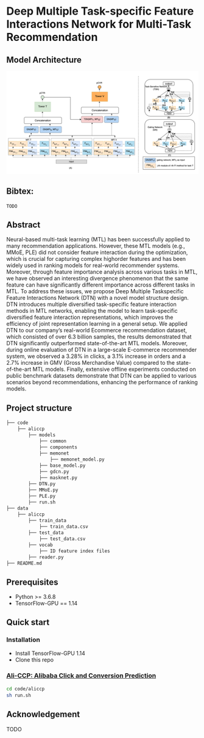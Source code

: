 # Deep Multiple Task-specific Feature Interactions Network for Multi-Task Recommendation

## Model Architecture
![hustlin_erd](./DTN_model.png)

## Bibtex:
```
TODO 
```

## Abstract 
Neural-based multi-task learning (MTL) has been successfully applied to many recommendation applications. However, these MTL
models (e.g., MMoE, PLE) did not consider feature interaction during the optimization, which is crucial for capturing complex highorder features and has been widely used in ranking models for real-world recommender systems. Moreover, through feature importance analysis across various tasks in MTL, we have observed an interesting divergence phenomenon that the same feature can
have significantly different importance across different tasks in MTL. To address these issues, we propose Deep Multiple Taskspecific Feature Interactions Network (DTN) with a novel model structure design. DTN introduces multiple diversified task-specific feature interaction methods in MTL networks, enabling the model to learn task-specific diversified feature interaction representations, which improves the efficiency of joint representation learning in a general setup. We applied DTN to our company’s real-world Ecommerce recommendation dataset, which consisted of over 6.3 billion samples, the results demonstrated that DTN significantly outperformed state-of-the-art MTL models. Moreover, during online evaluation of DTN in a large-scale E-commerce recommender system, we observed a 3.28% in clicks, a 3.1% increase in orders and a 2.7% increase in GMV (Gross Merchandise Value) compared to the state-of-the-art MTL models. Finally, extensive offline experiments conducted on public benchmark datasets demonstrate that DTN can be applied to various scenarios beyond recommendations, enhancing the performance of ranking models.

## Project structure
```
├── code
    ├── aliccp
        ├── models
            ├── common 
            ├── components 
            ├── memonet
                ├── memonet_model.py
            ├── base_model.py
            ├── gdcn.py 
            ├── masknet.py 
        ├── DTN.py
        ├── MMoE.py
        ├── PLE.py
        ├── run.sh
├── data 
    ├── aliccp
        ├── train_data
            ├── train_data.csv
        ├── test_data
            ├── test_data.csv
        ├── vocab
            ├── ID feature index files
        ├── reader.py
├── README.md
```

## Prerequisites

- Python >= 3.6.8
- TensorFlow-GPU == 1.14

## Quick start
### Installation

- Install TensorFlow-GPU 1.14
- Clone this repo

### [Ali-CCP: Alibaba Click and Conversion Prediction](https://tianchi.aliyun.com/dataset/dataDetail?dataId=408)
```bash
cd code/aliccp
sh run.sh
```

## Acknowledgement

TODO 